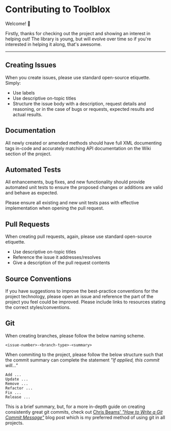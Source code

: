# Contributing to Toolblox
Welcome! 👋

Firstly, thanks for checking out the project and showing an interest in helping out! The library is young, but will evolve over time so if you're interested in helping it along, that's awesome.

---

## Creating Issues
When you create issues, please use standard open-source etiquette. Simply:
- Use labels 
- Use descriptive on-topic titles
- Structure the issue body with a description, request details and reasoning, or in the case of bugs or requests, expected results and actual results.

## Documentation
All newly created or amended methods should have full XML documenting tags in-code and accurately matching API documentation on the Wiki section of the project. 

## Automated Tests
All enhancements, bug fixes, and new functionality should provide automated unit tests to ensure the proposed changes or additions are valid and behave as expected.

Please ensure all existing and new unit tests pass with effective implementation when opening the pull request. 

## Pull Requests
When creating pull requests, again, please use standard open-source etiquette.
- Use descriptive on-topic titles
- Reference the issue it addresses/resolves
- Give a description of the pull request contents

## Source Conventions
If you have suggestions to improve the best-practice conventions for the project technology, please open an issue and reference the part of the project you feel could be improved. Please include links to resources stating the correct styles/conventions.

## Git
When creating branches, please follow the below naming scheme.
```
<issue-number>-<branch-type>-<summary>
```

When commiting to the project, please follow the below structure such that the commit summary can complete the statement _"If applied, this commit will..."_
```
Add ...
Update ...
Remove ...
Refactor ...
Fix ...
Release ...
```
This is a brief summary, but, for a more in-depth guide on creating consistently great git commits, check out [Chris Beams' _"How to Write a Git Commit Message"_](https://chris.beams.io/posts/git-commit/) blog post which is my preferred method of using git in all projects. 
